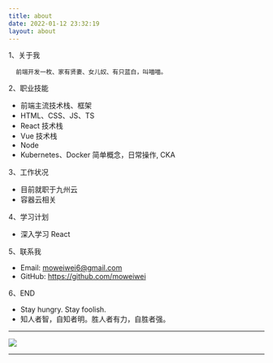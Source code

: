 ```yaml
---
title: about
date: 2022-01-12 23:32:19
layout: about
---
```


1、关于我

```text
  前端开发一枚、家有贤妻、女儿奴、有只蓝白，叫喵喵。
```

2、职业技能

- 前端主流技术栈、框架
- HTML、CSS、JS、TS
- React 技术栈
- Vue 技术栈
- Node
- Kubernetes、Docker 简单概念，日常操作, CKA

3、工作状况

- 目前就职于九州云
- 容器云相关

4、学习计划

- 深入学习 React

5、联系我

- Email: moweiwei6@gmail.com
- GitHub: https://github.com/moweiwei

6、END

- Stay hungry. Stay foolish.
- 知人者智，自知者明。胜人者有力，自胜者强。

---

![](/img/miaomiao.JPG)

---
